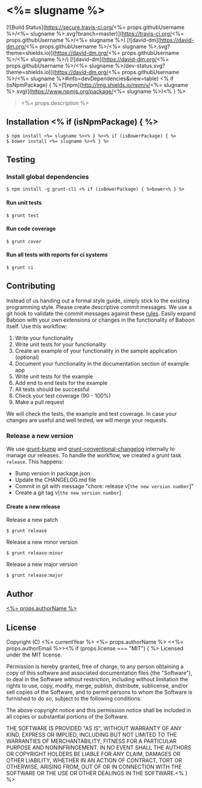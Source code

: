 # <%= slugname %>
[![Build Status](https://secure.travis-ci.org/<%= props.githubUsername %>/<%= slugname %>.svg?branch=master)](https://travis-ci.org/<%= props.githubUsername %>/<%= slugname %>) [![david-dm](https://david-dm.org/<%= props.githubUsername %>/<%= slugname %>.svg?theme=shields.io)](https://david-dm.org/<%= props.githubUsername %>/<%= slugname %>/) [![david-dm](https://david-dm.org/<%= props.githubUsername %>/<%= slugname %>/dev-status.svg?theme=shields.io)](https://david-dm.org/<%= props.githubUsername %>/<%= slugname %>#info=devDependencies&view=table) <% if (isNpmPackage) { %>[![npm](http://img.shields.io/npm/v/<%= slugname %>.svg)](https://www.npmjs.org/package/<%= slugname %>)<% } %>

> <%= props.description %>

## Installation <% if (isNpmPackage) { %>
    $ npm install <%= slugname %><% } %><% if (isBowerPackage) { %>
    $ bower install <%= slugname %><% } %>

## Testing
### Install global dependencies
    $ npm install -g grunt-cli <% if (isBowerPackage) { %>bower<% } %>

#### Run unit tests

    $ grunt test

#### Run code coverage

    $ grunt cover

#### Run all tests with reports for ci systems

    $ grunt ci

## Contributing
Instead of us handing out a formal style guide, simply stick to the existing programming style. Please create descriptive commit messages.
We use a git hook to validate the commit messages against these [rules](https://docs.google.com/document/d/1QrDFcIiPjSLDn3EL15IJygNPiHORgU1_OOAqWjiDU5Y/edit#heading=h.uyo6cb12dt6w).
Easily expand Baboon with your own extensions or changes in the functionality of Baboon itself. Use this workflow:

1. Write your functionality
2. Write unit tests for your functionality
3. Create an example of your functionality in the sample application (optional)
4. Document your functionality in the documentation section of example app
5. Write unit tests for the example
6. Add end to end tests for the example
7. All tests should be successful
8. Check your test coverage (90 - 100%)
9. Make a pull request

We will check the tests, the example and test coverage. In case your changes are useful and well tested, we will merge your requests.

### Release a new version
We use [grunt-bump](https://github.com/vojtajina/grunt-bump) and [grunt-conventional-changelog](https://github.com/btford/grunt-conventional-changelog) internally to manage our releases.
To handle the workflow, we created a grunt task `release`. This happens:

* Bump version in package.json
* Update the CHANGELOG.md file
* Commit in git with message "chore: release v[`the new version number`]"
* Create a git tag v[`the new version number`]

#### Create a new release
Release a new patch

    $ grunt release

Release a new minor version

    $ grunt release:minor

Release a new major version

    $ grunt release:major

## Author
[<%= props.authorName %>](<%= props.authorUrl %>)

## License
Copyright (C) <%= currentYear %> <%= props.authorName %> <<%= props.authorEmail %>><% if (props.license === "MIT") { %>
Licensed under the MIT license.

Permission is hereby granted, free of charge, to any person obtaining a copy
of this software and associated documentation files (the "Software"), to deal
in the Software without restriction, including without limitation the rights
to use, copy, modify, merge, publish, distribute, sublicense, and/or sell
copies of the Software, and to permit persons to whom the Software is
furnished to do so, subject to the following conditions:

The above copyright notice and this permission notice shall be included in
all copies or substantial portions of the Software.

THE SOFTWARE IS PROVIDED "AS IS", WITHOUT WARRANTY OF ANY KIND, EXPRESS OR
IMPLIED, INCLUDING BUT NOT LIMITED TO THE WARRANTIES OF MERCHANTABILITY,
FITNESS FOR A PARTICULAR PURPOSE AND NONINFRINGEMENT. IN NO EVENT SHALL THE
AUTHORS OR COPYRIGHT HOLDERS BE LIABLE FOR ANY CLAIM, DAMAGES OR OTHER
LIABILITY, WHETHER IN AN ACTION OF CONTRACT, TORT OR OTHERWISE, ARISING FROM,
OUT OF OR IN CONNECTION WITH THE SOFTWARE OR THE USE OR OTHER DEALINGS IN
THE SOFTWARE.<% } %>
